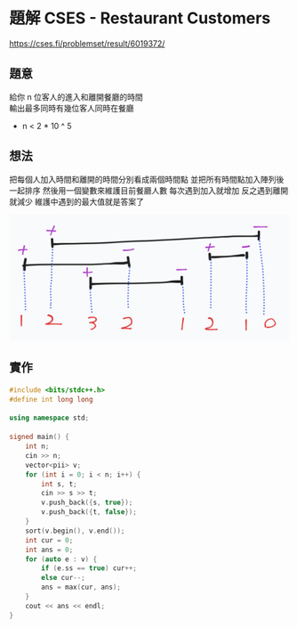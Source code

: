 # 題解 CSES - Restaurant Customers
https://cses.fi/problemset/result/6019372/
## 題意
給你 n 位客人的進入和離開餐廳的時間 \
輸出最多同時有幾位客人同時在餐廳
- n < 2 * 10 ^ 5

## 想法
把每個人加入時間和離開的時間分別看成兩個時間點
並把所有時間點加入陣列後一起排序
然後用一個變數來維護目前餐廳人數
每次遇到加入就增加
反之遇到離開就減少
維護中遇到的最大值就是答案了

![](https://github.com/dada878/blog/blob/master/2023-09-02-04-19-14.png?raw=true)
## 實作
```cpp
#include <bits/stdc++.h>
#define int long long
 
using namespace std;
 
signed main() {
	int n;
	cin >> n;
	vector<pii> v;
	for (int i = 0; i < n; i++) {
		int s, t;
		cin >> s >> t;
		v.push_back({s, true});
		v.push_back({t, false});
	}
	sort(v.begin(), v.end());
	int cur = 0;
	int ans = 0;
	for (auto e : v) {
		if (e.ss == true) cur++;
		else cur--;
		ans = max(cur, ans);
	}
	cout << ans << endl;
}
```